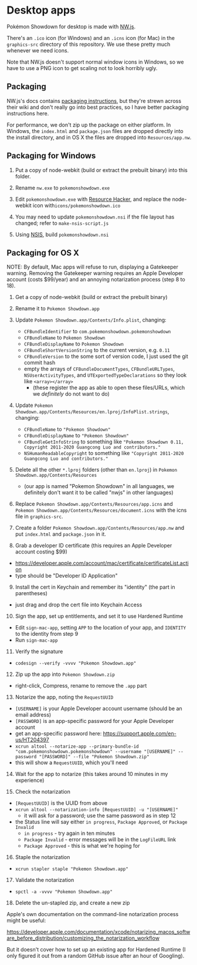 Desktop apps
============

Pokémon Showdown for desktop is made with [NW.js][1].

  [1]: https://nwjs.io/

There's an `.ico` icon (for Windows) and an `.icns` icon (for Mac) in the `graphics-src` directory of this repository. We use these pretty much whenever we need icons.

Note that NW.js doesn't support normal window icons in Windows, so we have to use a PNG icon to get scaling not to look horribly ugly.

Packaging
---------

NW.js's docs contains [packaging instructions][2], but they're strewn across their wiki and don't really go into best practices, so I have better packaging instructions here.

  [2]: http://docs.nwjs.io/en/latest/For%20Users/Package%20and%20Distribute/

For performance, we don't zip up the package on either platform. In Windows, the `index.html` and `package.json` files are dropped directly into the install directory, and in OS X the files are dropped into `Resources/app.nw`.

Packaging for Windows
---------------------

1. Put a copy of node-webkit (build or extract the prebuilt binary) into this folder.

2. Rename `nw.exe` to `pokemonshowdown.exe`

3. Edit `pokemonshowdown.exe` with [Resource Hacker][3], and replace the node-webkit icon with`icons/pokemonshowdown.ico`

4. You may need to update `pokemonshowdown.nsi` if the file layout has changed; refer to `make-nsis-script.js`

5. Using [NSIS][4], build `pokemonshowdown.nsi`

  [3]: http://www.angusj.com/resourcehacker/
  [4]: http://nsis.sourceforge.net/

Packaging for OS X
------------------

NOTE: By default, Mac apps will refuse to run, displaying a Gatekeeper warning. Removing the Gatekeeper warning requires an Apple Developer account (costs $99/year) and an annoying notarization process (step 8 to 18).

1. Get a copy of node-webkit (build or extract the prebuilt binary)

2. Rename it to `Pokemon Showdown.app`

3. Update `Pokemon Showdown.app/Contents/Info.plist`, changing:

   - `CFBundleIdentifier` to `com.pokemonshowdown.pokemonshowdown`
   - `CFBundleName` to `Pokemon Showdown`
   - `CFBundleDisplayName` to `Pokemon Showdown`
   - `CFBundleShortVersionString` to the current version, e.g. `0.11`
   - `CFBundleVersion` to the some sort of version code, I just used the git commit hash
   - empty the arrays of `CFBundleDocumentTypes`, `CFBundleURLTypes`, `NSUserActivityTypes`, and `UTExportedTypeDeclarations` so they look like `<array></array>`
     - (these register the app as able to open these files/URLs, which we _definitely_ do not want to do)

4. Update `Pokemon Showdown.app/Contents/Resources/en.lproj/InfoPlist.strings`,
   changing:

   - `CFBundleName` to `"Pokemon Showdown"`
   - `CFBundleDisplayName` to `"Pokemon Showdown"`
   - `CFBundleGetInfoString` to something like `"Pokemon Showdown 0.11, Copyright 2011-2020 Guangcong Luo and contributors."`
   - `NSHumanReadableCopyright` to something like `"Copyright 2011-2020 Guangcong Luo and contributors."`

5. Delete all the other `*.lproj` folders (other than `en.lproj`) in `Pokemon Showdown.app/Contents/Resources`

   - (our app is named "Pokemon Showdown" in all languages, we definitely don't want it to be called "nwjs" in other languages)

6. Replace `Pokemon Showdown.app/Contents/Resources/app.icns` and `Pokemon Showdown.app/Contents/Resources/document.icns` with the icns file in `graphics-src`.

7. Create a folder `Pokemon Showdown.app/Contents/Resources/app.nw` and put `index.html` and `package.json` in it.

8. Grab a developer ID certificate (this requires an Apple Developer account costing $99)

  - https://developer.apple.com/account/mac/certificate/certificateList.action
  - type should be "Developer ID Application"

9. Install the cert in Keychain and remember its "identity" (the part in parentheses)

  - just drag and drop the cert file into Keychain Access

10. Sign the app, set up entitlements, and set it to use Hardened Runtime

  - Edit `sign-mac-app`, setting `APP` to the location of your app, and `IDENTITY` to the identity from step 9
  - Run `sign-mac-app`

11. Verify the signature

  - `codesign --verify -vvvv "Pokemon Showdown.app"`

12. Zip up the app into `Pokemon Showdown.zip`

  - right-click, Compress, rename to remove the `.app` part

13. Notarize the app, noting the `RequestUUID`

  - `[USERNAME]` is your Apple Developer account username (should be an email address)
  - `[PASSWORD]` is an app-specific password for your Apple Developer account
  - get an app-specific password here: https://support.apple.com/en-us/HT204397
  - `xcrun altool --notarize-app --primary-bundle-id "com.pokemonshowdown.pokemonshowdown" --username "[USERNAME]" --password "[PASSWORD]" --file "Pokemon Showdown.zip"`
  - this will show a `RequestUUID`, which you'll need

14. Wait for the app to notarize (this takes around 10 minutes in my experience)

15. Check the notarization

  - `[RequestUUID]` is the UUID from above
  - `xcrun altool --notarization-info [RequestUUID] -u "[USERNAME]"`
    - it will ask for a password; use the same password as in step 12
  - the Status line will say either `in progress`, `Package Approved`, or `Package Invalid`
    - `in progress` - try again in ten minutes
    - `Package Invalid` - error messages will be in the `LogFileURL` link
    - `Package Approved` - this is what we're hoping for

16. Staple the notarization

  - `xcrun stapler staple "Pokemon Showdown.app"`

17. Validate the notarization

  - `spctl -a -vvvv "Pokemon Showdown.app"`

18. Delete the un-stapled zip, and create a new zip

Apple's own documentation on the command-line notarization process might be useful:

https://developer.apple.com/documentation/xcode/notarizing_macos_software_before_distribution/customizing_the_notarization_workflow

But it doesn't cover how to set up an existing app for Hardened Runtime (I only figured it out from a random GitHub issue after an hour of Googling).
